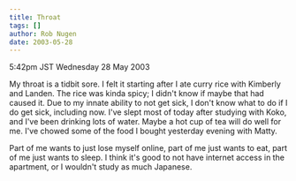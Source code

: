 ```yaml
---
title: Throat
tags: []
author: Rob Nugen
date: 2003-05-28
---
```


<p class=date>5:42pm JST Wednesday 28 May 2003</p>

<p>My throat is a tidbit sore.  I felt it starting after I ate curry
rice with Kimberly and Landen.  The rice was kinda spicy; I didn't
know if maybe that had caused it.  Due to my innate ability to not get
sick, I don't know what to do if I do get sick, including now.  I've
slept most of today after studying with Koko, and I've been drinking
lots of water.  Maybe a hot cup of tea will do well for me.  I've
chowed some of the food I bought yesterday evening with Matty.</p>

<p>Part of me wants to just lose myself online, part of me just wants
to eat, part of me just wants to sleep.  I think it's good to not have
internet access in the apartment, or I wouldn't study as much
Japanese.</p>

